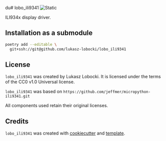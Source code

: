 du# lobo_ili9341 ![Static](https://img.shields.io/badge/wieprz-nerw-pink?style=for-the-badge&labelColor=midnightblue)

ILI934x display driver.

## Installation as a submodule

```bash
poetry add --editable \
  git+ssh://git@github.com/lukasz-lobocki/lobo_ili9341
```

## License

`lobo_ili9341` was created by Lukasz Lobocki. It is licensed under the terms of the CC0 v1.0 Universal license.

`lobo_ili9341` was based on `https://github.com/jeffmer/micropython-ili9341.git`

All components used retain their original licenses.

## Credits

`lobo_ili9341` was created with [cookiecutter](https://cookiecutter.readthedocs.io/en/latest/) and [template](https://github.com/lukasz-lobocki/py-pkgs-cookiecutter).

